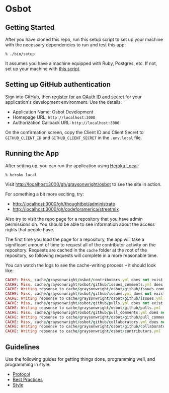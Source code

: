 # Osbot

## Getting Started

After you have cloned this repo, run this setup script to set up your machine
with the necessary dependencies to run and test this app:

    % ./bin/setup

It assumes you have a machine equipped with Ruby, Postgres, etc. If not, set up
your machine with [this script].

[this script]: https://github.com/thoughtbot/laptop

## Setting up GitHub authentication

Sign into GitHub,
then [register for an OAuth ID and secret][github new app]
for your application's development environment.
Use the details:

* Application Name: Osbot Development
* Homepage URL: `http://localhost:3000`
* Authorization Callback URL: `http://localhost:3000`

On the confirmation screen,
copy the Client ID and Client Secret
to `GITHUB_CLIENT_ID` and `GITHUB_CLIENT_SECRET`
in the `.env.local` file.

[github new app]: https://github.com/settings/applications/new

## Running the App

After setting up, you can run the application using [Heroku Local]:

    % heroku local

Visit <http://localhost:3000/gh/graysonwright/osbot> to see the site in action.

For something a bit more exciting, try:

* <http://localhost:3000/gh/thoughtbot/administrate>
* <http://localhost:3000/gh/codeforamerica/streetmix>

Also try to visit the repo page
for a repository that you have admin permissions on.
You should be able to see information about the access rights that people have.

The first time you load the page for a repository,
the app will take a significant amount of time
to request all of the contributor activity on the repository.
Requests are cached in the `cache` folder at the root of the repository,
so following requests will complete in a more reasonable time.

You can watch the logs to see the cache-writing process –
it should look like:

```ruby
CACHE: Miss, cache/graysonwright/osbot/contributors.yml does not exist
CACHE: Miss, cache/graysonwright/osbot/github/issues_comments.yml does not exist
CACHE: Writing repsonse to cache/graysonwright/osbot/github/issues_comments.yml
CACHE: Miss, cache/graysonwright/osbot/github/issues.yml does not exist
CACHE: Writing repsonse to cache/graysonwright/osbot/github/issues.yml
CACHE: Miss, cache/graysonwright/osbot/github/pulls.yml does not exist
CACHE: Writing repsonse to cache/graysonwright/osbot/github/pulls.yml
CACHE: Miss, cache/graysonwright/osbot/github/pull_comments.yml does not exist
CACHE: Writing repsonse to cache/graysonwright/osbot/github/pull_comments.yml
CACHE: Miss, cache/graysonwright/osbot/github/collaborators.yml does not exist
CACHE: Writing repsonse to cache/graysonwright/osbot/github/collaborators.yml
CACHE: Writing repsonse to cache/graysonwright/osbot/contributors.yml
```

[Heroku Local]: https://devcenter.heroku.com/articles/heroku-local

## Guidelines

Use the following guides for getting things done, programming well, and
programming in style.

* [Protocol](http://github.com/thoughtbot/guides/blob/master/protocol)
* [Best Practices](http://github.com/thoughtbot/guides/blob/master/best-practices)
* [Style](http://github.com/thoughtbot/guides/blob/master/style)
